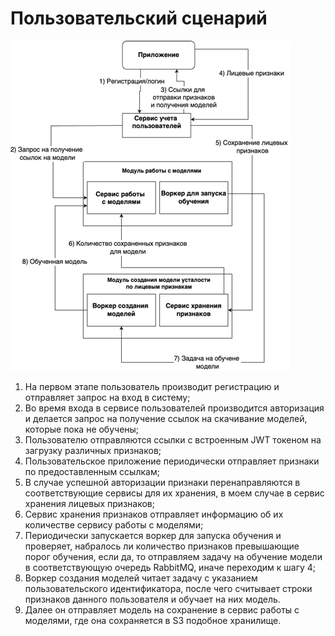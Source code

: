 # Пользовательский сценарий


![Архитектура системы](./images/user_scenario.png)

1) На первом этапе пользователь производит регистрацию и отправляет запрос на вход в систему;
2) Во время входа в сервисе пользователей производится авторизация и делается запрос на получение ссылок на скачивание моделей, которые пока не обучены;
3) Пользователю отправляются ссылки с встроенным JWT токеном на загрузку различных признаков;
4) Пользовательское приложение периодически отправляет признаки по предоставленным ссылкам;
5) В случае успешной авторизации признаки перенаправляются в соответствующие сервисы для их хранения, в моем случае в сервис хранения лицевых признаков;
6) Сервис хранения признаков отправляет информацию об их количестве сервису работы с моделями;
7) Периодически запускается воркер для запуска обучения и проверяет, набралось ли количество признаков превышающие порог обучения, если да, то отправляем задачу на обучение модели в соответствующую очередь RabbitMQ, иначе переходим к шагу 4;
8) Воркер создания моделей читает задачу с указанием пользовательского идентификатора, после чего считывает строки признаков данного пользователя и обучает на них модель.
9) Далее он отправляет модель на сохранение в сервис работы с моделями, где она сохраняется в S3 подобное хранилище.
